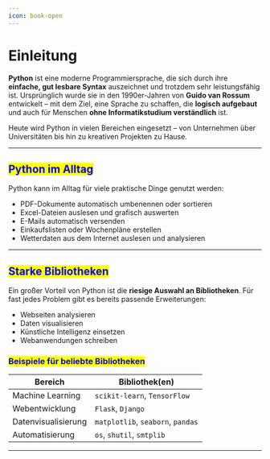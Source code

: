 ```yaml
---
icon: book-open
---
```


# Einleitung

**Python** ist eine moderne Programmiersprache, die sich durch ihre **einfache, gut lesbare Syntax** auszeichnet und trotzdem sehr leistungsfähig ist. Ursprünglich wurde sie in den 1990er-Jahren von **Guido van Rossum** entwickelt – mit dem Ziel, eine Sprache zu schaffen, die **logisch aufgebaut** und auch für Menschen **ohne Informatikstudium verständlich** ist.

Heute wird Python in vielen Bereichen eingesetzt – von Unternehmen über Universitäten bis hin zu kreativen Projekten zu Hause.

***

## <mark style="color:blue;">Python im Alltag</mark>

Python kann im Alltag für viele praktische Dinge genutzt werden:

* PDF-Dokumente automatisch umbenennen oder sortieren
* Excel-Dateien auslesen und grafisch auswerten
* E-Mails automatisch versenden
* Einkaufslisten oder Wochenpläne erstellen
* Wetterdaten aus dem Internet auslesen und analysieren

***


## <mark style="color:blue;">Starke Bibliotheken</mark>

Ein großer Vorteil von Python ist die **riesige Auswahl an Bibliotheken**. Für fast jedes Problem gibt es bereits passende Erweiterungen:

* Webseiten analysieren
* Daten visualisieren
* Künstliche Intelligenz einsetzen
* Webanwendungen schreiben

### <mark style="color:blue;">Beispiele für beliebte Bibliotheken</mark>

| Bereich             | Bibliothek(en)                    |
| ------------------- | --------------------------------- |
| Machine Learning    | `scikit-learn`, `TensorFlow`      |
| Webentwicklung      | `Flask`, `Django`                 |
| Datenvisualisierung | `matplotlib`, `seaborn`, `pandas` |
| Automatisierung     | `os`, `shutil`, `smtplib`         |

***
